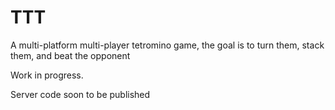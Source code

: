 # TTT
A multi-platform multi-player tetromino game, the goal is to turn them, stack them, and beat the opponent 

Work in progress.

Server code soon to be published